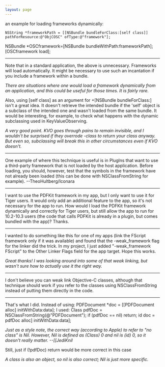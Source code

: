```yaml
---
layout: page
---
```


an example for loading frameworks dynamically:

    NSString *frameworkPath = [[NSBundle bundleForClass:[self class]] pathForResource:@"ObjCOSC" ofType:@"framework"];

NSBundle *OSCframework=[NSBundle bundleWithPath:frameworkPath];
[OSCframework load]; 

----

Note that in a standard application, the above is unnecessary.  Frameworks will load automatically.  It might be necessary to use such an incantation if you include a framework within a bundle.

*There are situations where one would load a framework dynamically from an application, and this could be useful for those times. It is fairly rare.*

Also, using     [self class] as an argument for     +[NSBundle bundleForClass:] isn't a great idea.  It doesn't retrieve the intended bundle if the 'self' object is a subclass of the intended one and wasn't loaded from the same bundle.  It would be interesting, for example, to check what happens with the dynamic subclassing used in KeyValueObserving.

*A very good point. KVO goes through pains to remain invisible, and I wouldn't be surprised if they overrode     -class to return your class anyway. But even so, subclassing will break this in other circumstances even if KVO doesn't.*

----

One example of where this technique is useful is in PlugIns that want to use a third-party framework that is not loaded by the host application. Before loading, you should, however, test that the symbols in the framework have not already been loaded (this can be done with     NSClassFromString for example). --TheoHultberg/Iconara

----

I want to use the PDFKit framework in my app, but I only want to use it for Tiger users. It would only add an additional feature to the app, so it's not necessary for the app to run. How would I load the PDFKit framework dynamically and correctly for Tiger users, but still allow the app to run for 10.2-10.3 users (the code that calls PDFKit is already in a plugin, but comes bundled with the app)? Thanks.

----

I wanted to do something like this for one of my apps (link the FScript framework only if it was available) and found that the -weak_framework flag for the linker did the trick.  In my project, I just added "-weak_framework FScript" to the Other Linker Flags field for the app target.  Hope this works.

*Great thanks! I was looking around into some of that weak linking, but wasn't sure how to actually use it the right way.*

----

I don't believe you can weak link Objective-C classes, although that technique should work if you refer to the classes using NSClassFromString instead of putting them directly in the code.

----

That's what I did. Instead of using:
    PDFDocument *doc = [[PDFDocument alloc] initWithData:data];
I used:
    Class pdfDoc =  NSClassFromString(@"PDFDocument");
if (pdfDoc == nil) return;
id doc = pdfDoc alloc] initWithData:data];

*Just as a style note, the *correct* way (according to Apple) to refer to "no class" is     Nil. However,     Nil is defined as     (Class) 0 and     nil is     (id) 0, so it doesn't really matter. --[[JediKnil*

Still, just     if (!pdfDoc) return would be more correct in this case

*A class is also an object, so nil is also correct; Nil is just more specific.*
